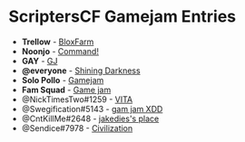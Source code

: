# ScriptersCF Gamejam Entries

- **Trellow** - [BloxFarm](https://www.roblox.com/games/2172576427/BloxFarm-Pre-Alpha)
- **Noonjo** - [Command!](https://www.roblox.com/games/2176144937/Command-A-SCF-Game-Jam-Submission)
- **GAY** - [GJ](https://www.roblox.com/games/2169894600/GJ)
- **@everyone** - [Shining Darkness](https://www.roblox.com/games/2170918657/Shining-Darkness)
- **Solo Pollo** - [Gamejam](https://www.roblox.com/games/2170001039/Gamejam-2018-08-04)
- **Fam Squad** - [Game jam](https://www.roblox.com/games/2170337563/Game-jam)
- @NickTimesTwo#1259 - [VITA](https://www.roblox.com/games/2170043871/VITA)
- @Swegification#5143 - [gam jam XDD](https://www.roblox.com/games/2175978748/gam-jam-XDD)
- @CntKillMe#2648 - [jakedies's place](https://www.roblox.com/games/4990575/jakediess-Place)
- @Sendice#7978 - [Civilization](https://repl.it/repls/DarkvioletOriginalStructures)
